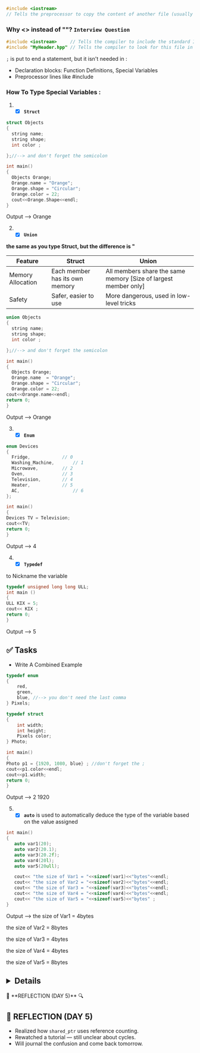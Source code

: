 ```Cpp
#include <iostream>
// Tells the preprocessor to copy the content of another file (usually a header file)
```
### Why <> instead of ""? `Interview Question`
```Cpp
#include <iostream>     // Tells the compiler to include the standard I/O library
#include "MyHeader.hpp" // Tells the compiler to look for this file in your current folder or project --> Typically used for your own custom headers.
```

`;` is put to end a statement, but it isn't needed in :

- Declaration blocks: Function Definitions, Special Variables
- Preprocessor lines like #include <iostream>

### How To Type Special Variables :
1. - [x] **`Struct`**
```cpp
struct Objects 
{
  string name;
  string shape;
  int color ;

};//--> and don't forget the semicolon

int main()
{
  Objects Orange;
  Orange.name = "Orange";
  Orange.shape = "Circular";
  Orange.color = 22;
  cout<<Orange.Shape<<endl;
}
```
Output --> Orange

2. - [x] **`Union`**

**the same as you type Struct, but the difference is "**
		
| Feature	                      | Struct   | Union |  
|-------------------------------|----------|----------| 
| Memory Allocation             | Each member has its own memory | All members share the same memory [Size of largest member only] | 
| Safety                        | Safer, easier to use	| More dangerous, used in low-level tricks |  

```cpp
union Objects 
{
  string name;
  string shape;
  int color ;

};//--> and don't forget the semicolon

int main()
{
  Objects Orange;
  Orange.name  = "Orange";
  Orange.shape = "Circular";
  Orange.color = 22;
cout<<Orange.name<<endl;
return 0;
}
```
Output --> Orange

3. - [x] **`Enum`**
```cpp
enum Devices
{
  Fridge,          	 // 0
  Washing_Machine,  	 // 1
  Microwave,     	 // 2
  Oven,           	 // 3
  Television,     	 // 4
  Heater,         	 // 5
  AC,                    // 6
}; 

int main()
{
Devices TV = Television;
cout<<TV;
return 0;
}
```
Output --> 4

4. - [x] **`Typedef`**

to Nickname the variable 
```cpp
typedef unsigned long long ULL;
int main ()
{
ULL KIX = 5;
cout<< KIX ;
return 0;
}
```
Output --> 5

## ✅ Tasks
+ Write  A Combined Example
```CPP
typedef enum
{
	red,
	green,
	blue, //--> you don't need the last comma    
} Pixels;

typedef struct
{
	int width;
	int height;
	Pixels color;
} Photo;

int main()
{
Photo p1 = {1920, 1080, blue} ; //don't forget the ;
cout<<p1.color<<endl;
cout<<p1.width;
return 0;
}
```
Output --> 2
           1920
	   
5. - [x] **`auto`**
is used to automatically deduce the type of the variable based on the value assigned
```CPP
int main()
{
   auto var1(20);
   auto var2(20.1);
   auto var3(20.2f);
   auto var4(20l);
   auto var5(20ull);

   cout<< "the size of Var1 = "<<sizeof(var1)<<"bytes"<<endl;
   cout<< "the size of Var2 = "<<sizeof(var2)<<"bytes"<<endl;
   cout<< "the size of Var3 = "<<sizeof(var3)<<"bytes"<<endl;
   cout<< "the size of Var4 = "<<sizeof(var4)<<"bytes"<<endl;
   cout<< "the size of Var5 = "<<sizeof(var5)<<"bytes" ;
}
```
Output -->
the size of Var1 = 4bytes

the size of Var2 = 8bytes

the size of Var3 = 4bytes

the size of Var4 = 4bytes

the size of Var5 = 8bytes


## <details>
  <summary>🧠 **REFLECTION (DAY 5)** 🔍</summary>

## 🧠 REFLECTION (DAY 5)

- Realized how `shared_ptr` uses reference counting.
- Rewatched a tutorial — still unclear about cycles.
- Will journal the confusion and come back tomorrow.

</details>
